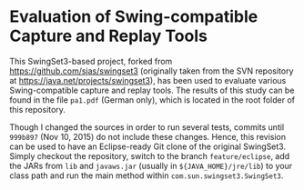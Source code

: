 # Evaluation of Swing-compatible Capture and Replay Tools #

This SwingSet3-based project, forked from https://github.com/sjas/swingset3 (originally taken from the SVN repository at https://java.net/projects/swingset3), has been used to evaluate various Swing-compatible capture and replay tools. The results of this study can be found in the file `pa1.pdf` (German only), which is located in the root folder of this repository.

Though I changed the sources in order to run several tests, commits until `999b897` (Nov 10, 2015) do not include these changes. Hence, this revision can be used to have an Eclipse-ready Git clone of the original SwingSet3. Simply checkout the repository, switch to the branch `feature/eclipse`, add the JARs from `lib` and `javaws.jar` (usually in `${JAVA_HOME}/jre/lib`) to your class path and run the main method within `com.sun.swingset3.SwingSet3`.
